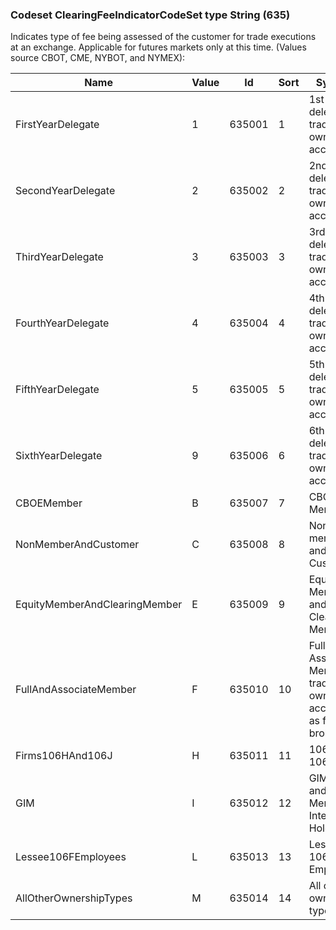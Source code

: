 ### Codeset ClearingFeeIndicatorCodeSet type String (635)

Indicates type of fee being assessed of the customer for trade executions at an exchange. Applicable for futures markets only at this time.
(Values source CBOT, CME, NYBOT, and NYMEX):

| Name                          | Value | Id     | Sort | Synopsis                                                               |
|-------------------------------|-------|--------|------|------------------------------------------------------------------------|
| FirstYearDelegate             | 1     | 635001 | 1    | 1st year delegate trading for own account                              |
| SecondYearDelegate            | 2     | 635002 | 2    | 2nd year delegate trading for own account                              |
| ThirdYearDelegate             | 3     | 635003 | 3    | 3rd year delegate trading for own account                              |
| FourthYearDelegate            | 4     | 635004 | 4    | 4th year delegate trading for own account                              |
| FifthYearDelegate             | 5     | 635005 | 5    | 5th year delegate trading for own account                              |
| SixthYearDelegate             | 9     | 635006 | 6    | 6th year delegate trading for own account                              |
| CBOEMember                    | B     | 635007 | 7    | CBOE Member                                                            |
| NonMemberAndCustomer          | C     | 635008 | 8    | Non-member and Customer                                                |
| EquityMemberAndClearingMember | E     | 635009 | 9    | Equity Member and Clearing Member                                      |
| FullAndAssociateMember        | F     | 635010 | 10   | Full and Associate Member trading for own account and as floor brokers |
| Firms106HAnd106J              | H     | 635011 | 11   | 106.H and 106.J firms                                                  |
| GIM                           | I     | 635012 | 12   | GIM, IDEM and COM Membership Interest Holders                          |
| Lessee106FEmployees           | L     | 635013 | 13   | Lessee 106.F Employees                                                 |
| AllOtherOwnershipTypes        | M     | 635014 | 14   | All other ownership types                                              |

